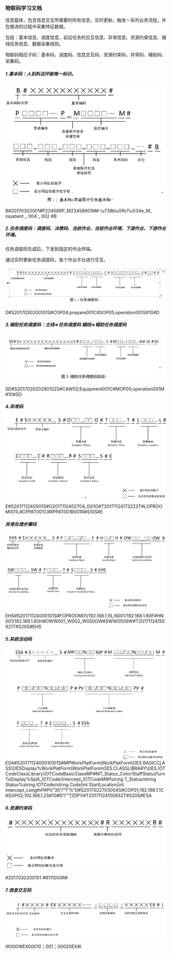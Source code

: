 ### 物联码学习文档

信息载体，包含信息交互所需要的所有信息，实时更新，触发一系列业务流程，并在推进的过程中采集特征数据。

包括：基本信息、调度信息、前后任务的交互信息、异常信息、资源约束信息、辅线任务信息、数据采集规则。

物联码相应子码：基本码、调度码、信息交互码、资源约束码、异常码、辅助码、采集码。

##### 1.基本码：人机料法环能唯一标识。

![image-20201123201734786](物联码学习.assets/image-20201123201734786.png)

B#20170302001#P234589P_M23458901M# \u738b\u5fb7\u534e_M_ inpatient _ 004 _ 002 #B

##### 2.任务调度码：调度码、决策码、当前作业、当前作业环境、下游作业、下游作业环境。

任务调度码生成后，下发到指定的作业终端。

通过实时更新任务调度码，各个作业平台进行交互。

![image-20201123204713189](物联码学习.assets/image-20201123204713189.png)

D#S2017030200101S#COP04;prepare001C#SOP05;operation001S#10#D

##### 3.辅助任务调度码：主线=>任务调度码 辅线=>辅助任务调度码

![image-20201123205016531](物联码学习.assets/image-20201123205016531.png)

SD#S201703020290102S#CAW02;Equipment001C#MOP05;operation001M#10#SD

##### 4.异常码

![image-20201126112152220](物联码学习.assets/image-20201126112152220.png)

E#S201711240001S#O2017112402704_D01O#T20171124173223T#LOPROOM001L#CPPAT001C#RPPAT001R001R#S10S#E

##### 异常处理步骤码

![image-20201126112920987](物联码学习.assets/image-20201126112920987.png)

EHS#S20171124000101S#FOPROOM01/192.168.1.16_N001/192.168.1.80F#HN001/192.189.1.80H#OWW001_W002_W050OW#SWW050SW#T20171124150921T#S20S#EHS

##### 5.系统活动码

![image-20201126114127845](物联码学习.assets/image-20201126114127845.png)ESA#S2017112400010101S#MPWorkPlatForm\WorkPlatForm\OES.BASICCLASS\OESDisplay%WorkPlatForm\WorkPlatForm\OES.CLASSLIBRARY\OES.IOTCodeClassLibrary\IOTCodeBasicClassMP#MT_Status_Color/StaffStatusTurnToDisplay%Split_IOTCode/Intercept_IOTCodeM#Pstring T_Status/string Status%string IOTCode/string Code|int StartLocation|int Intercept_LengthP#PV“30”/“1”%“D#S2017022703004S#COP01;192.168.1.1C#SOP02;192.168.1.2S#10#D”/””|1|5PV#T20171124150832T#S20S#ESA

##### 6.资源约束码

![image-20201126114204815](物联码学习.assets/image-20201126114204815.png)

\#2017030200101 #R111000R#

##### 7.信息交互码

![image-20201126114238704](物联码学习.assets/image-20201126114238704.png)

I#0001#EX00010；001；00020EX#I